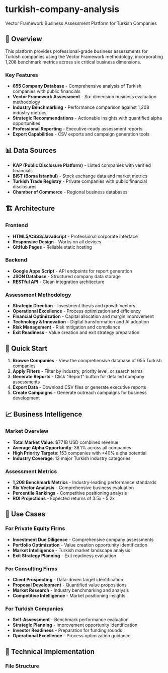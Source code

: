 # turkish-company-analysis
Vector Framework Business Assessment Platform for Turkish Companies
## 🎯 Overview

This platform provides professional-grade business assessments for Turkish companies using the Vector Framework methodology, incorporating 1,208 benchmark metrics across six critical business dimensions.

### Key Features

- **655 Company Database** - Comprehensive analysis of Turkish companies with public financials
- **Vector Framework Assessment** - Six-dimension business evaluation methodology
- **Industry Benchmarking** - Performance comparison against 1,208 industry metrics
- **Strategic Recommendations** - Actionable insights with quantified alpha opportunities
- **Professional Reporting** - Executive-ready assessment reports
- **Export Capabilities** - CSV exports and campaign generation tools

## 📊 Data Sources

- **KAP (Public Disclosure Platform)** - Listed companies with verified financials
- **BIST (Borsa Istanbul)** - Stock exchange data and market metrics
- **Turkish Trade Registry** - Private companies with public financial disclosures
- **Chamber of Commerce** - Regional business databases

## 🏗️ Architecture

### Frontend
- **HTML5/CSS3/JavaScript** - Professional corporate interface
- **Responsive Design** - Works on all devices
- **GitHub Pages** - Reliable static hosting

### Backend
- **Google Apps Script** - API endpoints for report generation
- **JSON Database** - Structured company data storage
- **RESTful API** - Clean integration architecture

### Assessment Methodology
- **Strategic Direction** - Investment thesis and growth vectors
- **Operational Excellence** - Process optimization and efficiency
- **Financial Optimization** - Capital allocation and margin improvement
- **Technology & Innovation** - Digital transformation and AI adoption
- **Risk Management** - Risk mitigation and compliance
- **Exit Readiness** - Value creation and exit strategy preparation

## 🚀 Quick Start

1. **Browse Companies** - View the comprehensive database of 655 Turkish companies
2. **Apply Filters** - Filter by industry, priority level, or search terms
3. **Generate Reports** - Click "Report" button for detailed company assessments
4. **Export Data** - Download CSV files or generate executive reports
5. **Create Campaigns** - Generate outreach campaigns for business development

## 📈 Business Intelligence

### Market Overview
- **Total Market Value**: $771B USD combined revenue
- **Average Alpha Opportunity**: 36.1% across all companies
- **High Priority Targets**: 153 companies with >40% alpha potential
- **Industry Coverage**: 12 major Turkish industry categories

### Assessment Metrics
- **1,208 Benchmark Metrics** - Industry-leading performance standards
- **Six Vector Analysis** - Comprehensive business evaluation
- **Percentile Rankings** - Competitive positioning analysis
- **ROI Projections** - Expected returns of 3.5x - 5.2x

## 🎯 Use Cases

### For Private Equity Firms
- **Investment Due Diligence** - Comprehensive company assessments
- **Portfolio Optimization** - Value creation opportunity identification
- **Market Intelligence** - Turkish market landscape analysis
- **Exit Strategy Planning** - Exit readiness evaluation

### For Consulting Firms
- **Client Prospecting** - Data-driven target identification
- **Proposal Development** - Quantified value propositions
- **Market Research** - Industry benchmarking and analysis
- **Competitive Intelligence** - Market positioning insights

### For Turkish Companies
- **Self-Assessment** - Benchmark performance evaluation
- **Strategic Planning** - Improvement opportunity identification
- **Investor Readiness** - Preparation for funding rounds
- **Operational Excellence** - Process optimization guidance

## 🔧 Technical Implementation

### File Structure
